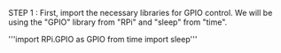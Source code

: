 STEP 1 : First, import the necessary libraries for GPIO control. We will be using the "GPIO" library from "RPi" and "sleep" from "time".

'''import RPi.GPIO as GPIO
from time import sleep'''
